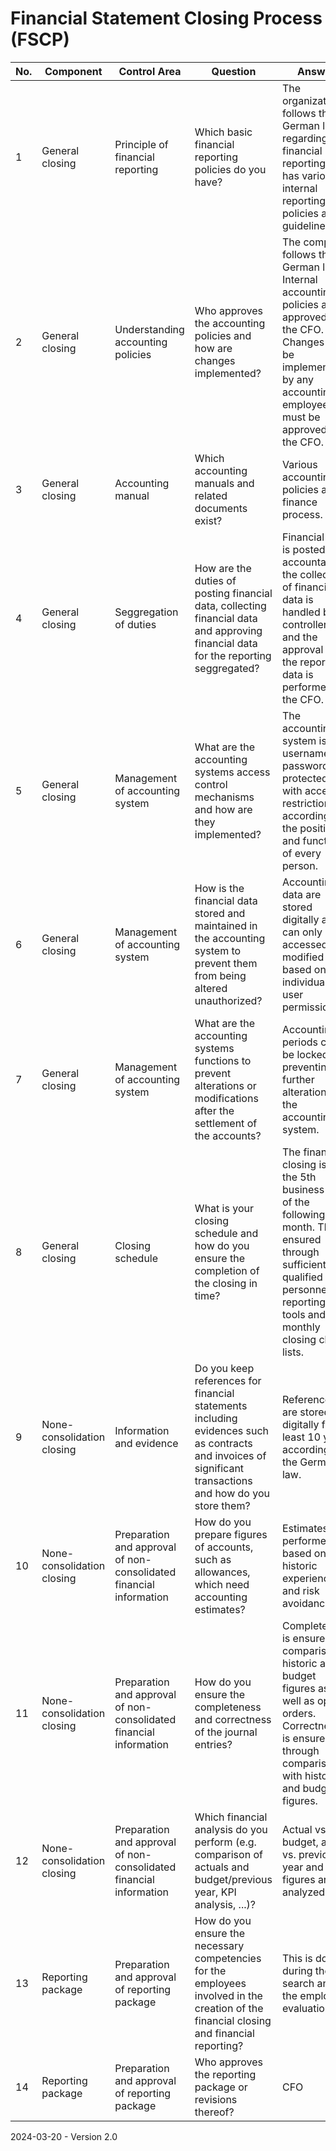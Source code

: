 # Financial Statement Closing Process (FSCP)

| No.  | Component                  | Control Area                                                 | Question                                                     | Answer                                                       | Evidences                                                    |
| ---- | -------------------------- | ------------------------------------------------------------ | ------------------------------------------------------------ | ------------------------------------------------------------ | ------------------------------------------------------------ |
| 1    | General closing            | Principle of financial reporting                             | Which basic financial reporting policies do you have?        | The organization follows the German law regarding financial reporting and has various internal reporting policies and guidelines. | Financial laws (i.e. HGB, AO, Ustg, ...)<br />Policies: Accounting<br />Process: Finance |
| 2    | General closing            | Understanding accounting policies                            | Who approves the accounting policies and how are changes implemented? | The company follows the German laws. Internal accounting policies are approved by the CFO. Changes can be implemented by any accounting employee but must be approved by the CFO. | Financial laws (i.e. HGB, AO, Ustg, ...)<br />Policies: [Accounting](https://github.com/Karaka-Management/Organization-Guide/tree/master/Policies%20%26%20Guidelines/Accounting) |
| 3    | General closing            | Accounting manual                                            | Which accounting manuals and related documents exist?        | Various accounting policies and a finance process.           | Policies: Accounting<br />Process: [Finance](https://github.com/Karaka-Management/Organization-Guide/blob/master/Processes/06_Finance.md)                   |
| 4    | General closing            | Seggregation of duties                                       | How are the duties of posting financial data, collecting financial data and approving financial data for the reporting seggregated? | Financial data is posted by accountants, the collection of financial data is handled by controllers and the approval of the reporting data is performed by the CFO. | Process: [Finance](https://github.com/Karaka-Management/Organization-Guide/blob/master/Processes/06_Finance.md)                                             |
| 5    | General closing            | Management of accounting system                              | What are the accounting systems access control mechanisms and how are they implemented? | The accounting system is username and password protected with access restrictions according to the position and function of every person. | [ITGC](https://github.com/Karaka-Management/Organization-Guide/blob/master/Processes/Quality%20Management/COSO/ITGC.md)                                                         |
| 6    | General closing            | Management of accounting system                              | How is the financial data stored and maintained in the accounting system to prevent them from being altered unauthorized? | Accounting data are stored digitally and can only be accessed and modified based on individual user permissions. | [ITGC](https://github.com/Karaka-Management/Organization-Guide/blob/master/Processes/Quality%20Management/COSO/ITGC.md)                                                         |
| 7    | General closing            | Management of accounting system                              | What are the accounting systems functions to prevent alterations or modifications after the settlement of the accounts? | Accounting periods can be locked preventing further alterations in the accounting system. | Screenshot                                                   |
| 8    | General closing            | Closing schedule                                             | What is your closing schedule and how do you ensure the completion of the closing in time? | The financial closing is on the 5th business day of the following month. This is ensured through sufficient qualified personnel, reporting tools and monthly closing check lists. | Process: [Finance](https://github.com/Karaka-Management/Organization-Guide/blob/master/Processes/06_Finance.md)<br />[Checklists](https://github.com/Karaka-Management/Organization-Guide/tree/master/Processes/Finance/Financial%20Closing)                             |
| 9    | None-consolidation closing | Information and evidence                                     | Do you keep references for financial statements including evidences such as contracts and invoices of significant transactions and how do you store them? | References are stored digitally for at least 10 years according to the German law. |                                                              |
| 10   | None-consolidation closing | Preparation and approval of non-consolidated financial information | How do you prepare figures of accounts, such as allowances, which need accounting estimates? | Estimates are performed based on historic experiences and risk avoidance. | Guidelines: [Provisions](https://github.com/Karaka-Management/Organization-Guide/blob/master/Policies%20%26%20Guidelines/Accounting/Provisions.md)                                       |
| 11   | None-consolidation closing | Preparation and approval of non-consolidated financial information | How do you ensure the completeness and correctness of the journal entries? | Completeness is ensured by comparison to historic and budget figures as well as open orders. Correctness is ensured through comparison with historic and budget figures. | Process: [Finance](https://github.com/Karaka-Management/Organization-Guide/blob/master/Processes/06_Finance.md)                                             |
| 12   | None-consolidation closing | Preparation and approval of non-consolidated financial information | Which financial analysis do you perform (e.g. comparison of actuals and budget/previous year, KPI analysis, ...)? | Actual vs. budget, actual vs. previous year and KPI figures are analyzed. | Process: [Finance](https://github.com/Karaka-Management/Organization-Guide/blob/master/Processes/06_Finance.md)                                             |
| 13   | Reporting package          | Preparation and approval of reporting package                | How do you ensure the necessary competencies for the employees involved in the creation of the financial closing and financial reporting? | This is done during the HR search and the employee evaluation. | Job description<br />[Employee Evaluation Form](https://github.com/Karaka-Management/Organization-Guide/blob/master/Processes/HR/Evaluation%20Forms/Employee%20Evaluation%20Form.md)                |
| 14   | Reporting package          | Preparation and approval of reporting package                | Who approves the reporting package or revisions thereof?     | CFO                                                          |                                                              |

2024-03-20 - Version 2.0
